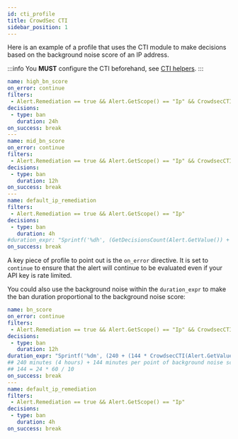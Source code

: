 ```yaml
---
id: cti_profile
title: CrowdSec CTI
sidebar_position: 1
---
```


Here is an example of a profile that uses the CTI module to make decisions based on the background noise score of an IP address.

:::info
You **MUST** configure the CTI beforehand, see [CTI helpers](/expr/cti_helpers.md).
:::

```yaml
name: high_bn_score
on_error: continue
filters:
 - Alert.Remediation == true && Alert.GetScope() == "Ip" && CrowdsecCTI(Alert.GetValue()).GetBackgroundNoiseScore() > 6 && !CrowdsecCTI(Alert.GetValue()).IsFalsePositive()
decisions:
 - type: ban
   duration: 24h
on_success: break
---
name: mid_bn_score
on_error: continue
filters:
 - Alert.Remediation == true && Alert.GetScope() == "Ip" && CrowdsecCTI(Alert.GetValue()).GetBackgroundNoiseScore() >= 3 && !CrowdsecCTI(Alert.GetValue()).IsFalsePositive()
decisions:
 - type: ban
   duration: 12h
on_success: break
---
name: default_ip_remediation
filters:
 - Alert.Remediation == true && Alert.GetScope() == "Ip"
decisions:
 - type: ban
   duration: 4h
#duration_expr: "Sprintf('%dh', (GetDecisionsCount(Alert.GetValue()) + 1) * 4)"
on_success: break
```

A key piece of profile to point out is the `on_error` directive. It is set to `continue` to ensure that the alert will continue to be evaluated even if your API key is rate limited.

You could also use the background noise within the `duration_expr` to make the ban duration proportional to the background noise score:

```yaml
name: bn_score
on_error: continue
filters:
 - Alert.Remediation == true && Alert.GetScope() == "Ip" && CrowdsecCTI(Alert.GetValue()).GetBackgroundNoiseScore() > 0 && !CrowdsecCTI(Alert.GetValue()).IsFalsePositive()
decisions:
 - type: ban
   duration: 12h
duration_expr: "Sprintf('%dm', (240 + (144 * CrowdsecCTI(Alert.GetValue()).GetBackgroundNoiseScore()))"
## 240 minutes (4 hours) + 144 minutes per point of background noise score
## 144 = 24 * 60 / 10
on_success: break
---
name: default_ip_remediation
filters:
 - Alert.Remediation == true && Alert.GetScope() == "Ip"
decisions:
 - type: ban
   duration: 4h
on_success: break
```